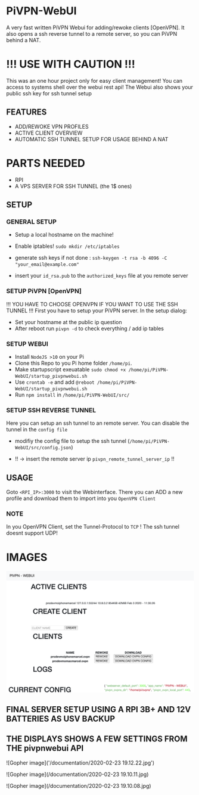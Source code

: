 # PiVPN-WebUI
A very fast written PiVPN Webui for adding/rewoke clients [OpenVPN].
It also opens a ssh reverse tunnel to a remote server, so you can PiVPN behind a NAT.


# !!! USE WITH CAUTION !!!
This was an one hour project only for easy client management!
You can access to systems shell over the webui rest api!
The Webui also shows your public ssh key for ssh tunnel setup

## FEATURES

* ADD/REWOKE VPN PROFILES
* ACTIVE CLIENT OVERVIEW
* AUTOMATIC SSH TUNNEL SETUP FOR USAGE BEHIND A NAT

# PARTS NEEDED
* RPI
* A VPS SERVER FOR SSH TUNNEL (the 1$ ones)

## SETUP

### GENERAL SETUP
* Setup a local hostname on the machine!
* Enable iptables! `sudo mkdir /etc/iptables`
* generate ssh keys if not done : `ssh-keygen -t rsa -b 4096 -C "your_email@example.com"`

* insert your `id_rsa.pub` to the `authorized_keys` file at you remote server 

### SETUP PiVPN [OpenVPN]
!!! YOU HAVE TO CHOOSE OPENVPN IF YOU WANT TO USE THE SSH TUNNEL !!!
First you have to setup your PiVPN server.
In the setup dialog:
* Set your hostname at the public ip question
* After reboot run `pivpn -d` to check everything / add ip tables

### SETUP WEBUI
* Install `NodeJS >10` on your Pi
* Clone this Repo to you Pi home folder `/home/pi`.
* Make startupscript exeuatable `sudo chmod +x /home/pi/PiVPN-WebUI/startup_pivpnwebui.sh`
* Use `crontab -e` and add `@reboot /home/pi/PiVPN-WebUI/startup_pivpnwebui.sh`
* Run `npm install` in `/home/pi/PiVPN-WebUI/src/`

### SETUP SSH REVERSE TUNNEL
Here you can setup an ssh tunnel to an remote server.
You can disable the tunnel in the `config file`

* modifiy the config file to setup the ssh tunnel (`/home/pi/PiVPN-WebUI/src/config.json`)

* !! -> insert the remote server ip `pivpn_remote_tunnel_server_ip` !!


## USAGE
Goto `<RPI_IP>:3000` to visit the Webinterface. There you can ADD a new profile and download them to import into you `OpenVPN Client`

### NOTE
In you OpenVPN Client, set the Tunnel-Protocol to `TCP` ! The ssh tunnel doesnt support UDP!
# IMAGES
![Gopher image](/pivpnwebui.png)



## FINAL SERVER SETUP USING A RPI 3B+ AND 12V BATTERIES AS USV BACKUP
## THE DISPLAYS SHOWS A FEW SETTINGS FROM THE pivpnwebui API
![Gopher image]('/documentation/2020-02-23 19.12.22.jpg')

![Gopher image](/documentation/2020-02-23 19.10.11.jpg)

![Gopher image](/documentation/2020-02-23 19.10.08.jpg)
